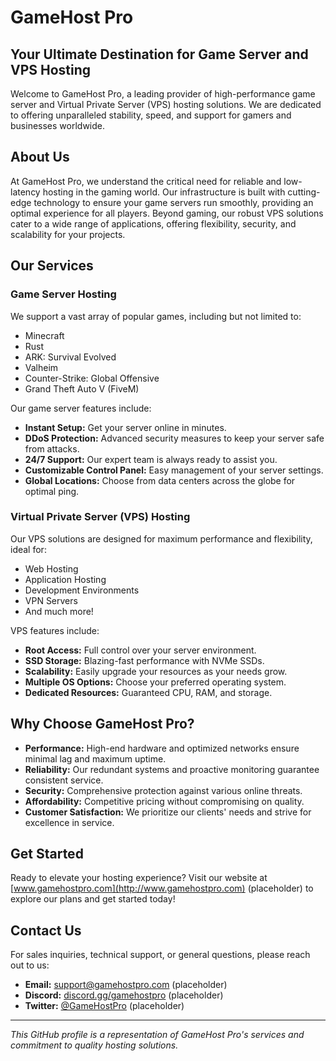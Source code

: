# GameHost Pro

## Your Ultimate Destination for Game Server and VPS Hosting

Welcome to GameHost Pro, a leading provider of high-performance game server and Virtual Private Server (VPS) hosting solutions. We are dedicated to offering unparalleled stability, speed, and support for gamers and businesses worldwide.

## About Us

At GameHost Pro, we understand the critical need for reliable and low-latency hosting in the gaming world. Our infrastructure is built with cutting-edge technology to ensure your game servers run smoothly, providing an optimal experience for all players. Beyond gaming, our robust VPS solutions cater to a wide range of applications, offering flexibility, security, and scalability for your projects.

## Our Services

### Game Server Hosting

We support a vast array of popular games, including but not limited to:

*   Minecraft
*   Rust
*   ARK: Survival Evolved
*   Valheim
*   Counter-Strike: Global Offensive
*   Grand Theft Auto V (FiveM)

Our game server features include:

*   **Instant Setup:** Get your server online in minutes.
*   **DDoS Protection:** Advanced security measures to keep your server safe from attacks.
*   **24/7 Support:** Our expert team is always ready to assist you.
*   **Customizable Control Panel:** Easy management of your server settings.
*   **Global Locations:** Choose from data centers across the globe for optimal ping.

### Virtual Private Server (VPS) Hosting

Our VPS solutions are designed for maximum performance and flexibility, ideal for:

*   Web Hosting
*   Application Hosting
*   Development Environments
*   VPN Servers
*   And much more!

VPS features include:

*   **Root Access:** Full control over your server environment.
*   **SSD Storage:** Blazing-fast performance with NVMe SSDs.
*   **Scalability:** Easily upgrade your resources as your needs grow.
*   **Multiple OS Options:** Choose your preferred operating system.
*   **Dedicated Resources:** Guaranteed CPU, RAM, and storage.

## Why Choose GameHost Pro?

*   **Performance:** High-end hardware and optimized networks ensure minimal lag and maximum uptime.
*   **Reliability:** Our redundant systems and proactive monitoring guarantee consistent service.
*   **Security:** Comprehensive protection against various online threats.
*   **Affordability:** Competitive pricing without compromising on quality.
*   **Customer Satisfaction:** We prioritize our clients' needs and strive for excellence in service.

## Get Started

Ready to elevate your hosting experience? Visit our website at [www.gamehostpro.com](http://www.gamehostpro.com) (placeholder) to explore our plans and get started today!

## Contact Us

For sales inquiries, technical support, or general questions, please reach out to us:

*   **Email:** support@gamehostpro.com (placeholder)
*   **Discord:** [discord.gg/gamehostpro](http://discord.gg/gamehostpro) (placeholder)
*   **Twitter:** [@GameHostPro](http://twitter.com/GameHostPro) (placeholder)

---

*This GitHub profile is a representation of GameHost Pro's services and commitment to quality hosting solutions.*

